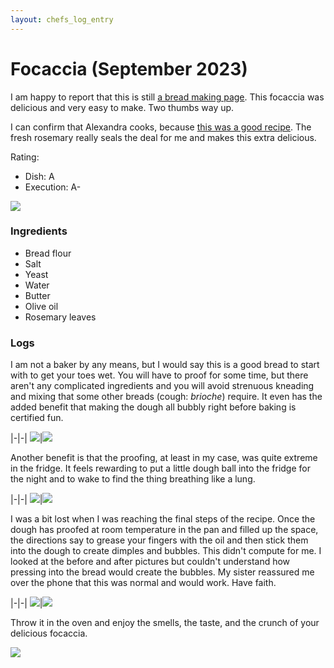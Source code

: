 ```yaml
---
layout: chefs_log_entry
---
```


# Focaccia (September 2023)

I am happy to report that this is still [a bread making page](./brioche.html). This focaccia was delicious and very easy to make. Two thumbs way up.

I can confirm that Alexandra cooks, because [this was a good recipe](https://alexandracooks.com/2018/03/02/overnight-refrigerator-focaccia-best-focaccia/). 
The fresh rosemary really seals the deal for me and makes this extra delicious.

Rating:
- Dish: A
- Execution: A-

![](/assets/focaccia/focaccia_baked.jpg)

### Ingredients

- Bread flour
- Salt
- Yeast
- Water
- Butter
- Olive oil
- Rosemary leaves

### Logs

I am not a baker by any means, but I would say this is a good bread to start with to get your toes wet. You will have to proof for some time, but there
aren't any complicated ingredients and you will avoid strenuous kneading and mixing that some other breads (cough: *brioche*) require. It even has the
added benefit that making the dough all bubbly right before baking is certified fun.

|-|-|
![](/assets/focaccia/focaccia_unmixed.jpg)|![](/assets/focaccia/focaccia_mixing.jpg)

Another benefit is that the proofing, at least in my case, was quite extreme in the fridge. It feels rewarding to put a little dough ball into the fridge
for the night and to wake to find the thing breathing like a lung.

|-|-|
![](/assets/focaccia/focaccia_pre_fridge_proof.jpg)|![](/assets/focaccia/focaccia_post_fridge_proof.jpg)

I was a bit lost when I was reaching the final steps of the recipe. Once the dough has proofed at room temperature in the pan and filled up the space,
the directions say to grease your fingers with the oil and then stick them into the dough to create dimples and bubbles. This didn't compute for me. 
I looked at the before and after pictures but couldn't understand how pressing into the bread would create the bubbles. My sister reassured me over the phone
that this was normal and would work. Have faith.

|-|-|
![](/assets/focaccia/focaccia_preproof.jpg)|![](/assets/focaccia/focaccia_bubbly.jpg)

Throw it in the oven and enjoy the smells, the taste, and the crunch of your delicious focaccia.

![](/assets/focaccia/focaccia_final.jpg)
